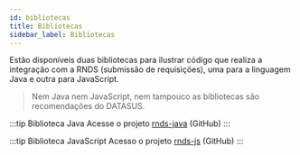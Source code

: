 ```yaml
---
id: bibliotecas
title: Bibliotecas
sidebar_label: Bibliotecas
---
```


Estão disponíveis duas bibliotecas para ilustrar código que realiza a integração com a RNDS (submissão de requisições), uma para a linguagem Java e outra para JavaScript.

> Nem Java nem JavaScript, nem tampouco as bibliotecas são recomendações do DATASUS.

:::tip Biblioteca Java
Acesse o projeto [rnds-java](https://github.com/kyriosdata/rnds/tree/master/projetos/rnds-java) (GitHub)
:::

:::tip Biblioteca JavaScript
Acesso o projeto [rnds-js](https://github.com/kyriosdata/rnds/tree/master/projetos/rnds-js) (GitHub)
:::
